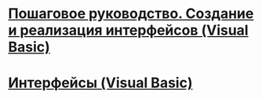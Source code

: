 # [Пошаговое руководство. Создание и реализация интерфейсов (Visual Basic)](walkthrough-creating-and-implementing-interfaces.md)
# [Интерфейсы (Visual Basic)](index.md)
